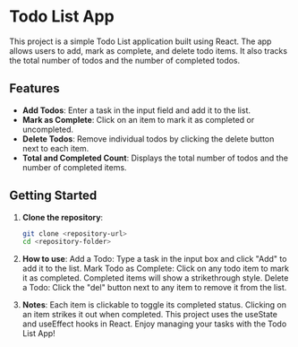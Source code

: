 # Todo List App

This project is a simple Todo List application built using React. The app allows users to add, mark as complete, and delete todo items. It also tracks the total number of todos and the number of completed todos.

## Features

- **Add Todos**: Enter a task in the input field and add it to the list.
- **Mark as Complete**: Click on an item to mark it as completed or uncompleted.
- **Delete Todos**: Remove individual todos by clicking the delete button next to each item.
- **Total and Completed Count**: Displays the total number of todos and the number of completed items.

## Getting Started

1. **Clone the repository**:

   ```bash
   git clone <repository-url>
   cd <repository-folder>

   ```

2. **How to use**:
   Add a Todo: Type a task in the input box and click "Add" to add it to the list.
   Mark Todo as Complete: Click on any todo item to mark it as completed. Completed items will show a strikethrough style.
   Delete a Todo: Click the "del" button next to any item to remove it from the list.

3. **Notes**:
   Each item is clickable to toggle its completed status.
   Clicking on an item strikes it out when completed.
   This project uses the useState and useEffect hooks in React.
   Enjoy managing your tasks with the Todo List App!
